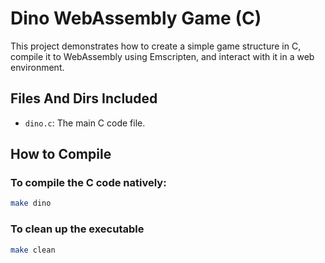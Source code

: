 # Dino WebAssembly Game (C)

This project demonstrates how to create a simple game structure in C, compile it to WebAssembly using Emscripten, and interact with it in a web environment.

## Files And Dirs Included
- `dino.c`: The main C code file.

## How to Compile

### To compile the C code natively:
```bash
make dino
```

### To clean up the executable
```bash
make clean
```